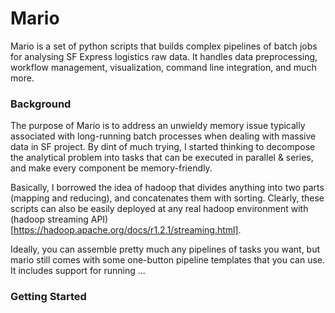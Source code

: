 Mario
===

Mario is a set of python scripts that builds complex pipelines of batch jobs for analysing SF Express logistics raw data. It handles data preprocessing, workflow management, visualization, command line integration, and much more. 

### Background

The purpose of Mario is to address an unwieldy memory issue typically associated with long-running batch processes when dealing with massive data in SF project. By dint of much trying, I started thinking to decompose the analytical problem into tasks that can be executed in parallel & series, and make every component be memory-friendly. 

Basically, I borrowed the idea of hadoop that divides anything into two parts (mapping and reducing), and concatenates them with sorting. Clearly, these scripts can also be easily deployed at any real hadoop environment with (hadoop streaming API)[https://hadoop.apache.org/docs/r1.2.1/streaming.html]. 

Ideally, you can assemble pretty much any pipelines of tasks you want, but mario still comes with some one-button pipeline templates that you can use. It includes support for running ... 

### Getting Started

